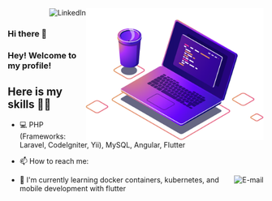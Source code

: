 
<!--
**ramirest/ramirest** is a ✨ _special_ ✨ repository because its `README.md` (this file) appears on your GitHub profile.

Here are some ideas to get you started:

- 🔭 I’m currently working on ...
- 👯 I’m looking to collaborate on ...
- 🤔 I’m looking for help with ...
- 💬 Ask me about ...
- 😄 Pronouns: ...
- ⚡ Fun fact: ...
-->


<img align="right" src="./computer-illustration.png" width="350"/>

<a href="https://www.linkedin.com/in/ramires-teixeira">
<img align="right" alt="LinkedIn" src="https://img.shields.io/badge/-Ramires%20Teixeira-blue"/>
</a>


<br/>

### Hi there 👋

### Hey! Welcome to my profile! 

## Here is my skills 👋🥰

- 💻 PHP (Frameworks: Laravel, CodeIgniter, Yii), MySQL, Angular, Flutter

- 📫 How to reach me: <a href="mailto:ramirest@gmail.com">
<img align="right" alt="E-mail" src="https://img.shields.io/badge/-ramirest@gmail.com-red"/>
</a>

- 🌱 I'm currently learning docker containers, kubernetes, and mobile development with flutter

